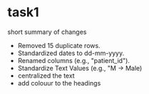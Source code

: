# task1
 short summary of changes
- Removed 15 duplicate rows.
- Standardized dates to dd-mm-yyyy.
- Renamed columns (e.g., "patient_id").
- Standardize Text Values (e.g., "M -> Male)
- centralized the text
- add colouur to the headings 

